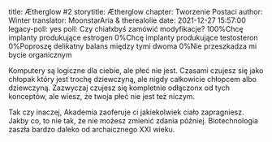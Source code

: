 title: Ætherglow #2
storytitle: Ætherglow 
chapter: Tworzenie Postaci
author: Winter
translator: MoonstarAria & therealolie
date: 2021-12-27 15:57:00
legacy-poll: yes
poll: Czy chiałxbyś zamówić modyfikacje?
      100%Chcę implanty produkujące estrogen
      0%Chcę implanty produkujące testosteron
      0%Poproszę delikatny balans między tymi dwoma
      0%Nie przeszkadza mi bycie organicznym

Komputery są logiczne dla ciebie, ale płeć nie jest.  Czasami czujesz się jako chłopak który jest trochę dziewczyną, ale nigdy całkowicie chłopcem albo dziewczyną.  Zazwyczaj czujesz się kompletnie odłączonx od tych konceptów, ale wiesz, że twoja płeć nie jest też niczym.

Tak czy inaczej, Akademia zaoferuje ci jakiekolwiek ciało zapragniesz.  Jakby co, to nie tak, że nie możesz zmienić zdania później.  Biotechnologia zaszła bardzo daleko od archaicznego XXI wieku.

